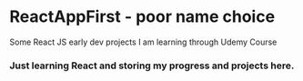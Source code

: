 # ReactAppFirst - poor name choice
Some React JS early dev projects I am learning through Udemy Course

### Just learning React and storing my progress and projects here.

